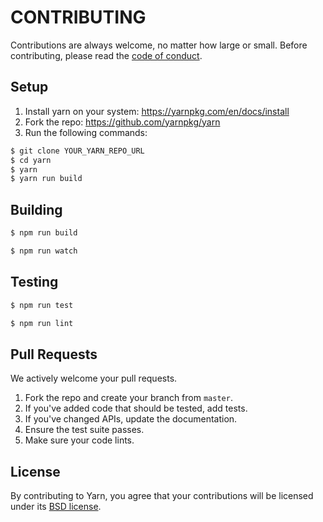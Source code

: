 # CONTRIBUTING

Contributions are always welcome, no matter how large or small. Before contributing,
please read the [code of conduct](CODE_OF_CONDUCT.md).

## Setup

1. Install yarn on your system: https://yarnpkg.com/en/docs/install
1. Fork the repo: https://github.com/yarnpkg/yarn
1. Run the following commands:

```sh
$ git clone YOUR_YARN_REPO_URL
$ cd yarn
$ yarn
$ yarn run build
```

## Building

```sh
$ npm run build
```

```sh
$ npm run watch
```

## Testing

```sh
$ npm run test
```

```sh
$ npm run lint
```

## Pull Requests

We actively welcome your pull requests.

1. Fork the repo and create your branch from `master`.
2. If you've added code that should be tested, add tests.
3. If you've changed APIs, update the documentation.
4. Ensure the test suite passes.
5. Make sure your code lints.

## License

By contributing to Yarn, you agree that your contributions will be licensed
under its [BSD license](LICENSE).

